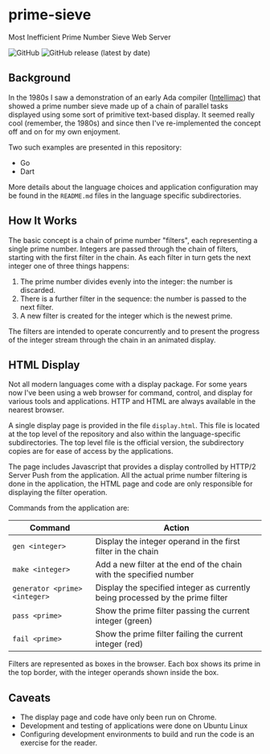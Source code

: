 # prime-sieve

Most Inefficient Prime Number Sieve Web Server

![GitHub](https://img.shields.io/github/license/madkins23/prime-sieve)
![GitHub release (latest by date)](https://img.shields.io/github/v/release/madkins23/prime-sieve)


## Background

In the 1980s I saw a demonstration of an early Ada compiler
([Intellimac](https://www.computerhistory.org/collections/catalog/102743800))
that showed  a prime number sieve made up of a chain of parallel tasks
displayed using some sort of primitive text-based display.
It seemed really cool (remember, the 1980s) and since then I've
re-implemented the concept off and on for my own enjoyment.

Two such examples are presented in this repository:

* Go
* Dart

More details about the language choices and application configuration
may be found in the `README.md` files in the language specific subdirectories.

## How It Works

The basic concept is a chain of prime number "filters",
each representing a single prime number.
Integers are passed through the chain of filters,
starting with the first filter in the chain.
As each filter in turn gets the next integer one of three things happens:
 
1. The prime number divides evenly into the integer: the number is discarded.
2. There is a further filter in the sequence: the number is passed to the next filter.
3. A new filter is created for the integer which is the newest prime.

The filters are intended to operate concurrently and
to present the progress of the integer stream through the chain
in an animated display.

## HTML Display

Not all modern languages come with a display package.
For some years now I've been using a web browser for
command, control, and display for various tools and applications.
HTTP and HTML are always available in the nearest browser.

A single display page is provided in the file `display.html`.
This file is located at the top level of the repository and also
within the language-specific subdirectories.
The top level file is the official version,
the subdirectory copies are for ease of access by the applications.

The page includes Javascript that provides a display
controlled by HTTP/2 Server Push from the application.
All the actual prime number filtering is done in the application,
the HTML page and code are only responsible for displaying the filter operation.

Commands from the application are:

| Command                       | Action                                                                         |
|-------------------------------|--------------------------------------------------------------------------------|
| `gen <integer>`               | Display the integer operand in the first filter in the chain                   |
| `make <integer>`              | Add a new filter at the end of the chain with the specified number             |
| `generator <prime> <integer>` | Display the specified integer as currently being processed by the prime filter |
| `pass <prime>`                | Show the prime filter passing the current integer (green)                      |
| `fail <prime>`                | Show the prime filter failing the current integer (red)                        |

Filters are represented as boxes in the browser.
Each box shows its prime in the top border,
with the integer operands shown inside the box.

## Caveats

* The display page and code have only been run on Chrome.
* Development and testing of applications were done on Ubuntu Linux
* Configuring development environments to build and run the code is an exercise for the reader.
